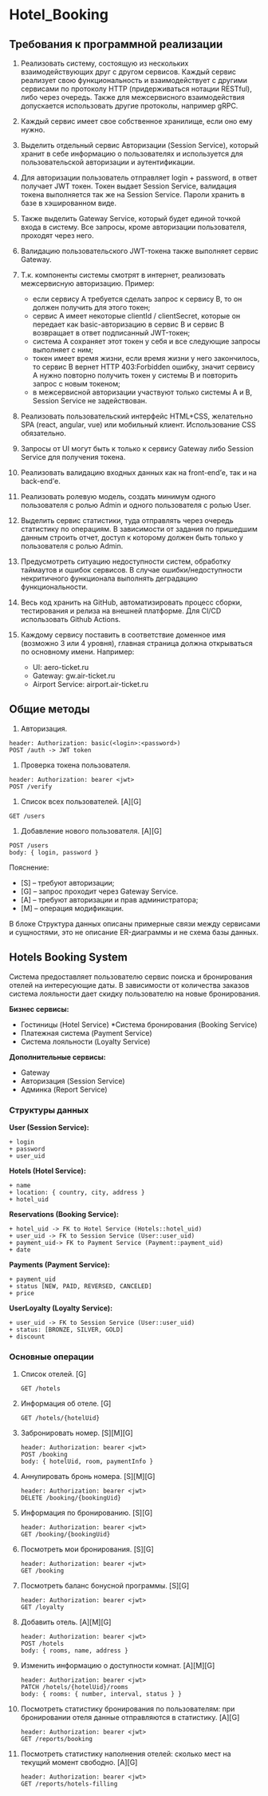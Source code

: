 # Hotel_Booking

## Требования к программной реализации

1. Реализовать систему, состоящую из нескольких взаимодействующих друг с другом сервисов. 
 Каждый сервис реализует свою функциональность и взаимодействует с другими сервисами по протоколу HTTP (придерживаться нотации RESTful), либо через очередь. 
 Также для межсервисного взаимодействия допускается использовать другие протоколы, например gRPC.
 
1. Каждый сервис имеет свое собственное хранилище, если оно ему нужно.
 
1. Выделить отдельный сервис Авторизации (Session Service), который хранит в себе информацию о пользователях и
 используется для пользовательской авторизации и аутентификации.
 
1. Для авторизации пользователь отправляет login + password, в ответ получает JWT токен. Токен выдает Session Service,
 валидация токена выполняется так же на Session Service. Пароли хранить в базе в хэшированном виде. 
 
1. Также выделить Gateway Service, который будет единой точкой входа в систему. Все запросы, кроме авторизации пользователя,
 проходят через него. 
 
1. Валидацию пользовательского JWT-токена также выполняет сервис Gateway. 
 
1. Т.к. компоненты системы смотрят в интернет, реализовать межсервисную авторизацию. Пример:
    * если сервису A требуется сделать запрос к сервису B, то он должен получить для этого токен; 
    * сервис A имеет некоторые clientId / clientSecret, которые он передает как basic-авторизацию в сервис B и 
      сервис B возвращает в ответ подписанный JWT-токен;
    * система A сохраняет этот токен у себя и все следующие запросы выполняет с ним;
    * токен имеет время жизни, если время жизни у него закончилось, то сервис B вернет HTTP 403:Forbidden ошибку, 
      значит сервису A нужно повторно получить токен у системы B и повторить запрос с новым токеном; 
    * в межсервисной авторизации участвуют только системы A и B, Session Service не задействован.

1. Реализовать пользовательский интерфейс HTML+CSS, желательно SPA (react, angular, vue) или мобильный клиент.
 Использование CSS обязательно. 
 
1. Запросы от UI могут быть к только к сервису Gateway либо Session Service для получения токена. 
 
1. Реализовать валидацию входных данных как на front-end’е, так и на back-end’е. 
 
1. Реализовать ролевую модель, создать минимум одного пользователя с ролью Admin и одного пользователя с ролью User. 
 
1. Выделить сервис статистики, туда отправлять через очередь статистику по операциям. В зависимости от задания
 по пришедшим данным строить отчет, доступ к которому должен быть только у пользователя с ролью Admin. 
 
1. Предусмотреть ситуацию недоступности систем, обработку таймаутов и ошибок сервисов. В случае ошибки/недоступности
 некритичного функционала выполнять деградацию функциональности. 
 
1. Весь код хранить на GitHub, автоматизировать процесс сборки, тестирования и релиза на внешней платформе.
 Для CI/CD использовать Github Actions. 
 
1. Каждому сервису поставить в соответствие доменное имя (возможно 3 или 4 уровня), главная страница должна открываться
 по основному имени. Например:
    * UI: aero-ticket.ru
    * Gateway: gw.air-ticket.ru
    * Airport Service: airport.air-ticket.ru

## Общие методы

1. Авторизация.
```
header: Authorization: basic(<login>:<password>)
POST /auth -> JWT token
```
1. Проверка токена пользователя.
```
header: Authorization: bearer <jwt>
POST /verify
```
1. Список всех пользователей. [A][G]
```
GET /users
```
1. Добавление нового пользователя. [A][G]
```
POST /users
body: { login, password }
```

Пояснение:
* [S] – требуют авторизации;
* [G] – запрос проходит через Gateway Service.
* [A] – требуют авторизации и прав администратора;
* [M] – операция модификации.

В блоке Структура данных описаны примерные связи между сервисами и сущностями, это не описание ER-диаграммы и не схема базы данных.

## Hotels Booking System

Система предоставляет пользователю сервис поиска и бронирования отелей на интересующие даты. В зависимости
от количества заказов система лояльности дает скидку пользователю на новые бронирования.

**Бизнес сервисы:**

* Гостиницы (Hotel Service)
*Система бронирования (Booking Service)
* Платежная система (Payment Service)
* Система лояльности (Loyalty Service)

**Дополнительные сервисы:**

* Gateway
* Авторизация (Session Service)
* Админка (Report Service)

### Структуры данных

**User (Session Service):**
```
+ login
+ password
+ user_uid
```

**Hotels (Hotel Service):**
```
+ name
+ location: { country, city, address }
+ hotel_uid
```

**Reservations (Booking Service):**
```
+ hotel_uid -> FK to Hotel Service (Hotels::hotel_uid)
+ user_uid -> FK to Session Service (User::user_uid)
+ payment_uid-> FK to Payment Service (Payment::payment_uid)
+ date
```

**Payments (Payment Service):**
```
+ payment_uid
+ status [NEW, PAID, REVERSED, CANCELED]
+ price
```

**UserLoyalty (Loyalty Service):**
```
+ user_uid -> FK to Session Service (User::user_uid)
+ status: [BRONZE, SILVER, GOLD]
+ discount
```

### Основные операции

1. Список отелей. [G]
    ```
    GET /hotels
    ```
1. Информация об отеле. [G]
    ```
    GET /hotels/{hotelUid}
    ```
1. Забронировать номер. [S][M][G]
    ```
    header: Authorization: bearer <jwt>
    POST /booking
    body: { hotelUid, room, paymentInfo }
    ```
1. Аннулировать бронь номера. [S][M][G]
    ```
    header: Authorization: bearer <jwt>
    DELETE /booking/{bookingUid}
    ```
1. Информация по бронированию. [S][G]
    ```
    header: Authorization: bearer <jwt>
    GET /booking/{bookingUid}
    ```
1. Посмотреть мои бронирования. [S][G]
    ```
    header: Authorization: bearer <jwt>
    GET /booking
    ```
1. Посмотреть баланс бонусной программы. [S][G]
    ```
    header: Authorization: bearer <jwt>
    GET /loyalty
    ```
1. Добавить отель. [A][M][G]
    ```
    header: Authorization: bearer <jwt>
    POST /hotels
    body: { rooms, name, address }
    ```
1. Изменить информацию о доступности комнат. [A][M][G]
    ```
    header: Authorization: bearer <jwt>
    PATCH /hotels/{hotelUid}/rooms
    body: { rooms: { number, interval, status } }
    ```
1. Посмотреть статистику бронирования по пользователям: при бронировании отеля данные отправляются в статистику. [A][G]
    ```
    header: Authorization: bearer <jwt>
    GET /reports/booking
    ```
1. Посмотреть статистику наполнения отелей: сколько мест на текущий момент свободно. [A][G]
    ```
    header: Authorization: bearer <jwt>
    GET /reports/hotels-filling
    ```
